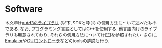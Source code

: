 # Software

本文章は[autd3のライブラリ](https://github.com/shinolab/autd3-library-software.git) (以下, SDKと呼ぶ) の使用方法について述べたものである.
なお, プログラミング言語としてはC++を使用する.
他言語向けのライブラリも用意されており, それらの使用方法については[FFI](./FFI/index.html)を参照されたい.
さらに, [Emulator](./Emulator/index.html)や[GUIコントローラ](./GUI/index.html)などのtoolsの詳説も行う.
